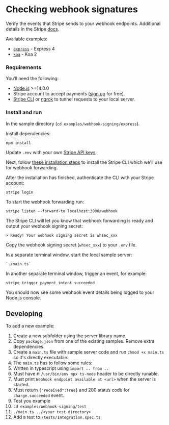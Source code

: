 # Checking webhook signatures

Verify the events that Stripe sends to your webhook endpoints. Additional details in the Stripe [docs](https://stripe.com/docs/webhooks/signatures).

Available examples:
- [`express`](./express) - Express 4
- [`koa`](./koa) - Koa 2

### Requirements

You’ll need the following:

- [Node.js](http://nodejs.org) >=14.0.0
- Stripe account to accept payments ([sign up](https://dashboard.stripe.com/register) for free).
- [Stripe CLI](https://github.com/stripe/stripe-cli) or [ngrok](https://ngrok.com/) to tunnel requests to your local server.

### Install and run

In the sample directory (`cd examples/webhook-signing/express`).

Install dependencies:

    npm install

Update `.env` with your own [Stripe API keys](https://dashboard.stripe.com/account/apikeys).

Next, follow [these installation steps](https://github.com/stripe/stripe-cli#installation) to install the Stripe CLI which we'll use for webhook forwarding.

After the installation has finished, authenticate the CLI with your Stripe account:

    stripe login

To start the webhook forwarding run:

    stripe listen --forward-to localhost:3000/webhook

The Stripe CLI will let you know that webhook forwarding is ready and output your webhook signing secret:

    > Ready! Your webhook signing secret is whsec_xxx

Copy the webhook signing secret (`whsec_xxx`) to your `.env` file.

In a separate terminal window, start the local sample server:

    `./main.ts`

In another separate terminal window, trigger an event, for example:

    stripe trigger payment_intent.succeeded

You should now see some webhook event details being logged to your Node.js console.

## Developing

To add a new example:
1. Create a new subfolder using the server library name
2. Copy `package.json` from one of the existing samples. Remove extra dependencies.
3. Create a `main.ts` file with sample server code and run `chmod +x main.ts` so it's directly executable.
4. The `main.ts` has to follow some rules:
  1. Written in typescript using `import .. from ..`
  2. Must have `#!/usr/bin/env npx ts-node` header to be directly runable.
  3. Must print `Webhook endpoint available at <url>` when the server is started.
  4. Must return `{"received":true}` and 200 status code for `charge.succeeded` event.
5. Test you example
  1. `cd examples/webhook-signing/test`
  2. `./main.ts ../<your test directory>`
  3. Add a test to `/tests/Integration.spec.ts`
